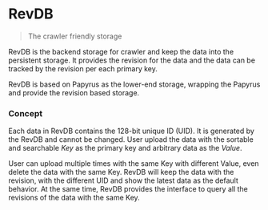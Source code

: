 # RevDB

> The crawler friendly storage

RevDB is the backend storage for crawler and keep the data into the persistent storage.
It provides the revision for the data and the data can be tracked by the revision per each
primary key.

RevDB is based on Papyrus as the lower-end storage, wrapping the Papyrus and provide the
revision based storage.

### Concept

Each data in RevDB contains the 128-bit unique ID (UID). It is generated by the RevDB
and cannot be changed. User upload the data with the sortable and searchable _Key_ as the
primary key and arbitrary data as the _Value_.

User can upload multiple times with the same Key with different Value, even delete the
data with the same Key. RevDB will keep the data with the revision, with the different
UID and show the latest data as the default behavior. At the same time, RevDB provides
the interface to query all the revisions of the data with the same Key.
